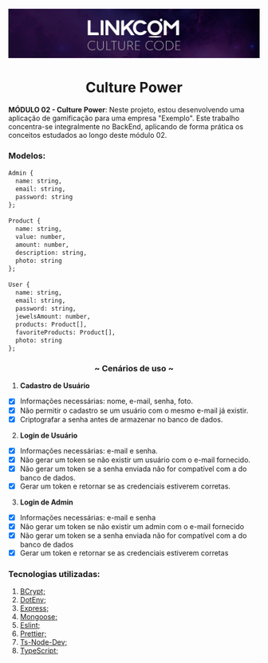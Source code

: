 ![Logo](./img/readme_img.jpeg)

<h1 align="center">Culture Power</h1>

**MÓDULO 02 - Culture Power**: Neste projeto, estou desenvolvendo uma aplicação de gamificação para uma empresa "Exemplo". Este trabalho concentra-se integralmente no BackEnd, aplicando de forma prática os conceitos estudados ao longo deste módulo 02.

<h3>Modelos:</h3>

```plaintext
Admin {
  name: string,
  email: string,
  password: string
};

Product {
  name: string,
  value: number,
  amount: number,
  description: string,
  photo: string
};

User {
  name: string,
  email: string,
  password: string,
  jewelsAmount: number,
  products: Product[],
  favoriteProducts: Product[],
  photo: string
};
```

<h3 align="center">~ Cenários de uso ~</h3>

1. **Cadastro de Usuário**

- [x] Informações necessárias: nome, e-mail, senha, foto.
- [x] Não permitir o cadastro se um usuário com o mesmo e-mail já existir.
- [x] Criptografar a senha antes de armazenar no banco de dados.

2. **Login de Usuário**

- [x] Informações necessárias: e-mail e senha.
- [x] Não gerar um token se não existir um usuário com o e-mail fornecido.
- [x] Não gerar um token se a senha enviada não for compatível com a do banco de dados.
- [x] Gerar um token e retornar se as credenciais estiverem corretas.

3. **Login de Admin**

- [x] Informações necessárias: e-mail e senha
- [x] Não gerar um token se não existir um admin com o e-mail fornecido
- [x] Não gerar um token se a senha enviada não for compatível com a do banco de dados
- [x] Gerar um token e retornar se as credenciais estiverem corretas

<h3>Tecnologias utilizadas:</h3>

1. [BCrypt;](https://www.npmjs.com/package/bcrypt)
2. [DotEnv;](https://www.npmjs.com/package/dotenv)
3. [Express;](https://expressjs.com/pt-br/)
4. [Mongoose;](https://mongoosejs.com/)
5. [Eslint;](https://eslint.org/docs/latest/use/getting-started)
6. [Prettier;](https://prettier.io/docs/en/)
7. [Ts-Node-Dev;](https://www.npmjs.com/package/ts-node-dev)
8. [TypeScript;](https://www.typescriptlang.org/pt/docs/)

